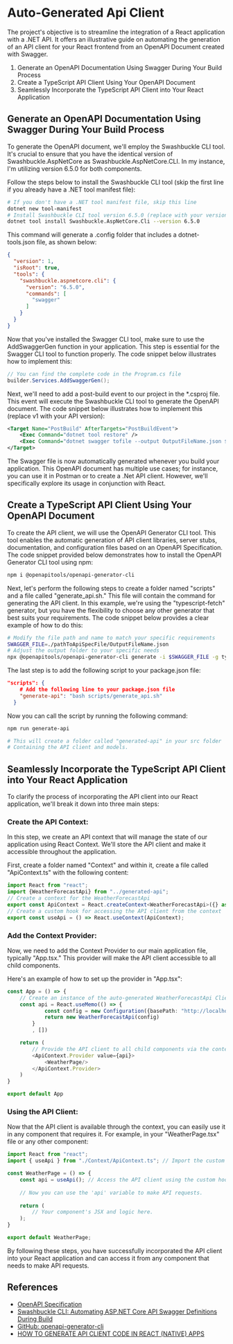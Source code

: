 # Auto-Generated Api Client
The project's objective is to streamline the integration of a React application with a .NET API. It offers an illustrative guide on automating the generation of an API client for your React frontend from an OpenAPI Document created with Swagger.

1. Generate an OpenAPI Documentation Using Swagger During Your Build Process
2. Create a TypeScript API Client Using Your OpenAPI Document
3. Seamlessly Incorporate the TypeScript API Client into Your React Application

## Generate an OpenAPI Documentation Using Swagger During Your Build Process
To generate the OpenAPI document, we'll employ the Swashbuckle CLI tool. It's crucial to ensure that you have the identical version of Swashbuckle.AspNetCore as Swashbuckle.AspNetCore.CLI. In my instance, I'm utilizing version 6.5.0 for both components.

Follow the steps below to install the Swashbuckle CLI tool (skip the first line if you already have a .NET tool manifest file):

```bash
# If you don't have a .NET tool manifest file, skip this line
dotnet new tool-manifest
# Install Swashbuckle CLI tool version 6.5.0 (replace with your version)
dotnet tool install Swashbuckle.AspNetCore.Cli --version 6.5.0
```

This command will generate a .config folder that includes a dotnet-tools.json file, as shown below:

```json
{
  "version": 1,
  "isRoot": true,
  "tools": {
    "swashbuckle.aspnetcore.cli": {
      "version": "6.5.0",
      "commands": [
        "swagger"
      ]
    }
  }
}
```

Now that you've installed the Swagger CLI tool, make sure to use the AddSwaggerGen function in your application. This step is essential for the Swagger CLI tool to function properly. The code snippet below illustrates how to implement this:

```csharp
// You can find the complete code in the Program.cs file
builder.Services.AddSwaggerGen();
```

Next, we'll need to add a post-build event to our project in the *.csproj file. This event will execute the Swashbuckle CLI tool to generate the OpenAPI document. The code snippet below illustrates how to implement this (replace v1 with your API version):

```xml
<Target Name="PostBuild" AfterTargets="PostBuildEvent">
	<Exec Command="dotnet tool restore" />
	<Exec Command="dotnet swagger tofile --output OutputFileName.json $(OutputPath)\$(AssemblyName).dll v1" />
</Target>
```

The Swagger file is now automatically generated whenever you build your application. This OpenAPI document has multiple use cases; for instance, you can use it in Postman or to create a .Net API client. However, we'll specifically explore its usage in conjunction with React.

## Create a TypeScript API Client Using Your OpenAPI Document
To create the API client, we will use the OpenAPI Generator CLI tool. This tool enables the automatic generation of API client libraries, server stubs, documentation, and configuration files based on an OpenAPI Specification. The code snippet provided below demonstrates how to install the OpenAPI Generator CLI tool using npm:

```bash
npm i @openapitools/openapi-generator-cli
```

Next, let's perform the following steps to create a folder named "scripts" and a file called "generate_api.sh." This file will contain the command for generating the API client. In this example, we're using the "typescript-fetch" generator, but you have the flexibility to choose any other generator that best suits your requirements. The code snippet below provides a clear example of how to do this:

```bash
# Modify the file path and name to match your specific requirements
SWAGGER_FILE=./pathToApiSpecFile/OutputFileName.json
# Adjust the output folder to your specific needs
npx @openapitools/openapi-generator-cli generate -i $SWAGGER_FILE -g typescript-fetch -o ./src/generated-api
```

The last step is to add the following script to your package.json file:

```json
"scripts": {
    # Add the following line to your package.json file
    "generate-api": "bash scripts/generate_api.sh"
  }
```

Now you can call the script by running the following command:

```bash
npm run generate-api

# This will create a folder called "generated-api" in your src folder
# Containing the API client and models.
```

## Seamlessly Incorporate the TypeScript API Client into Your React Application
To clarify the process of incorporating the API client into our React application, we'll break it down into three main steps:

### Create the API Context:

In this step, we create an API context that will manage the state of our application using React Context. We'll store the API client and make it accessible throughout the application.

First, create a folder named "Context" and within it, create a file called "ApiContext.ts" with the following content:

```typescript
import React from "react";
import {WeatherForecastApi} from "../generated-api";
// Create a context for the WeatherForecastApi
export const ApiContext = React.createContext<WeatherForecastApi>({} as WeatherForecastApi)
// Create a custom hook for accessing the API client from the context
export const useApi = () => React.useContext(ApiContext);
```

### Add the Context Provider:

Now, we need to add the Context Provider to our main application file, typically "App.tsx." This provider will make the API client accessible to all child components.

Here's an example of how to set up the provider in "App.tsx":

```typescript
const App = () => {
    // Create an instance of the auto-generated WeatherForecastApi Client.
    const api = React.useMemo(() => {
            const config = new Configuration({basePath: "http://localhost:5176"});
            return new WeatherForecastApi(config)
        }
        , [])

    return (
        // Provide the API client to all child components via the context.
        <ApiContext.Provider value={api}>
            <WeatherPage/>
        </ApiContext.Provider>
    )
}

export default App
```

### Using the API Client:

Now that the API client is available through the context, you can easily use it in any component that requires it. For example, in your "WeatherPage.tsx" file or any other component:

```typescript
import React from "react";
import { useApi } from "./Context/ApiContext.ts"; // Import the custom hook.

const WeatherPage = () => {
    const api = useApi(); // Access the API client using the custom hook.
    
    // Now you can use the 'api' variable to make API requests.
    
    return (
        // Your component's JSX and logic here.
    );
}

export default WeatherPage;
```

By following these steps, you have successfully incorporated the API client into your React application and can access it from any component that needs to make API requests.

## References
- [OpenAPI Specification](https://swagger.io/specification/)
- [Swashbuckle CLI: Automating ASP.NET Core API Swagger Definitions During Build](https://webcache.googleusercontent.com/search?q=cache:https://tonylunt.medium.com/swashbuckle-cli-automating-asp-net-core-api-swagger-definitions-during-build-f3ee2b8e857a)
- [GitHub: openapi-generator-cli](https://github.com/OpenAPITools/openapi-generator-cli)
- [HOW TO GENERATE API CLIENT CODE IN REACT (NATIVE) APPS](https://andreaslydemann.com/how-to-generate-api-client-code-in-react-native-apps/)
